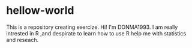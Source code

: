 # hellow-world
This is a repository creating exercize.
Hi! I'm DONMA1993.
I am really intrested in R ,and despirate to learn how to use R help me with statistics and reseach.
